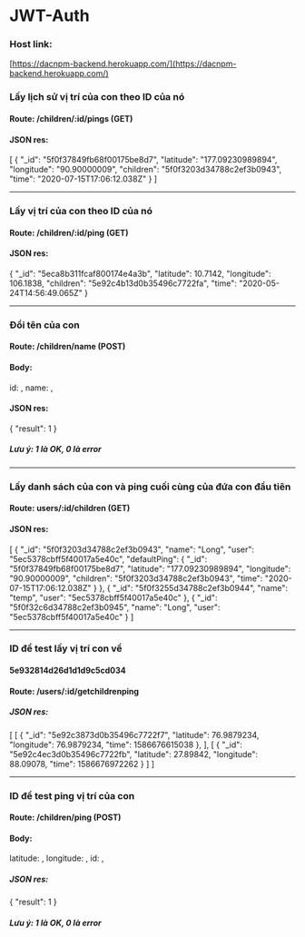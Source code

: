 # JWT-Auth

### Host link:

[https://dacnpm-backend.herokuapp.com/](https://dacnpm-backend.herokuapp.com/)

### Lấy lịch sử vị trí của con theo ID của nó

#### Route: /children/:id/pings (GET)

#### JSON res:

[
{
"_id": "5f0f37849fb68f00175be8d7",
"latitude": "177.09230989894",
"longitude": "90.90000009",
"children": "5f0f3203d34788c2ef3b0943",
"time": "2020-07-15T17:06:12.038Z"
}
]

---

### Lấy vị trí của con theo ID của nó

#### Route: /children/:id/ping (GET)

#### JSON res:

{
"\_id": "5eca8b311fcaf800174e4a3b",
"latitude": 10.7142,
"longitude": 106.1838,
"children": "5e92c4b13d0b35496c7722fa",
"time": "2020-05-24T14:56:49.065Z"
}

---

### Đổi tên của con

#### Route: /children/name (POST)

#### Body:

id: ,
name: ,

#### JSON res:

{
"result": 1
}

##### Lưu ý: 1 là OK, 0 là error

---

### Lấy danh sách của con và ping cuối cùng của đứa con đầu tiên

#### Route: users/:id/children (GET)

#### JSON res:

[
{
"_id": "5f0f3203d34788c2ef3b0943",
"name": "Long",
"user": "5ec5378cbff5f40017a5e40c",
"defaultPing": {
"_id": "5f0f37849fb68f00175be8d7",
"latitude": "177.09230989894",
"longitude": "90.90000009",
"children": "5f0f3203d34788c2ef3b0943",
"time": "2020-07-15T17:06:12.038Z"
}
},
{
"_id": "5f0f3255d34788c2ef3b0944",
"name": "temp",
"user": "5ec5378cbff5f40017a5e40c"
},
{
"_id": "5f0f32c6d34788c2ef3b0945",
"name": "Long",
"user": "5ec5378cbff5f40017a5e40c"
}
]

---

### ID để test lấy vị trí con về

#### 5e932814d26d1d1d9c5cd034

#### Route: /users/:id/getchildrenping

##### JSON res:

[
[
{
"_id": "5e92c3873d0b35496c7722f7",
"latitude": 76.9879234,
"longitude": 76.9879234,
"time": 1586676615038
},
],
[
{
"_id": "5e92c4ec3d0b35496c7722fb",
"latitude": 27.89842,
"longitude": 88.09078,
"time": 1586676972262
}
]
]

---

### ID để test ping vị trí của con

#### Route: /children/ping (POST)

#### Body:

latitude: ,
longitude: ,
id: ,

##### JSON res:

{
"result": 1
}

##### Lưu ý: 1 là OK, 0 là error
